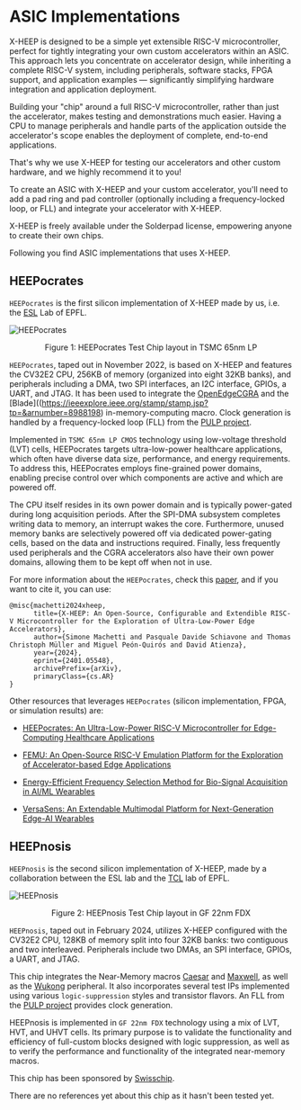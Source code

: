 # ASIC Implementations

X-HEEP is designed to be a simple yet extensible RISC-V microcontroller, perfect for tightly integrating your own custom accelerators within an ASIC.  This approach lets you concentrate on accelerator design, while inheriting a complete RISC-V system, including peripherals, software stacks, FPGA support, and application examples — significantly simplifying hardware integration and application deployment.

Building your "chip" around a full RISC-V microcontroller, rather than just the accelerator, makes testing and demonstrations much easier.  Having a CPU to manage peripherals and handle parts of the application outside the accelerator's scope enables the deployment of complete, end-to-end applications.

That's why we use X-HEEP for testing our accelerators and other custom hardware, and we highly recommend it to you!

To create an ASIC with X-HEEP and your custom accelerator, you'll need to add a pad ring and pad controller (optionally including a frequency-locked loop, or FLL) and integrate your accelerator with X-HEEP.

X-HEEP is freely available under the Solderpad license, empowering anyone to create their own chips.

Following you find ASIC implementations that uses X-HEEP.

## HEEPocrates

``HEEPocrates`` is the first silicon implementation of X-HEEP made by us, i.e. the [ESL](https://www.epfl.ch/labs/esl/) Lab of EPFL.

![HEEPocrates](/images/chips/heepocrates.png)

<p  align="center">Figure 1: HEEPocrates Test Chip layout in TSMC 65nm LP </p>


`HEEPocrates`, taped out in November 2022, is based on X-HEEP and features the CV32E2 CPU, 256KB of memory (organized into eight 32KB banks), and peripherals including a DMA, two SPI interfaces, an I2C interface, GPIOs, a UART, and JTAG.
It has been used to integrate the [OpenEdgeCGRA](https://github.com/esl-epfl/OpenEdgeCGRA) and the [Blade]((https://ieeexplore.ieee.org/stamp/stamp.jsp?tp=&arnumber=8988198) in-memory-computing macro.
Clock generation is handled by a frequency-locked loop (FLL) from the [PULP project](https://pulp-platform.org/index.html).

Implemented in `TSMC 65nm LP CMOS` technology using low-voltage threshold (LVT) cells, HEEPocrates targets ultra-low-power healthcare applications, which often have diverse data size, performance, and energy requirements. To address this, HEEPocrates employs fine-grained power domains, enabling precise control over which components are active and which are powered off.

The CPU itself resides in its own power domain and is typically power-gated during long acquisition periods.
After the SPI-DMA subsystem completes writing data to memory, an interrupt wakes the core. Furthermore, unused memory banks are selectively powered off via dedicated power-gating cells, based on the data and instructions required.
Finally, less frequently used peripherals and the CGRA accelerators also have their own power domains, allowing them to be kept off when not in use.

For more information about the `HEEPocrates`, check this [paper](https://arxiv.org/pdf/2401.05548), and if you want to cite it, you can use:

```
@misc{machetti2024xheep,
      title={X-HEEP: An Open-Source, Configurable and Extendible RISC-V Microcontroller for the Exploration of Ultra-Low-Power Edge Accelerators},
      author={Simone Machetti and Pasquale Davide Schiavone and Thomas Christoph Müller and Miguel Peón-Quirós and David Atienza},
      year={2024},
      eprint={2401.05548},
      archivePrefix={arXiv},
      primaryClass={cs.AR}
}
```

Other resources that leverages `HEEPocrates` (silicon implementation, FPGA, or simulation results) are:

- [HEEPocrates: An Ultra-Low-Power RISC-V Microcontroller for Edge-Computing Healthcare Applications](https://infoscience.epfl.ch/entities/publication/16ef81ae-dfa1-46fc-8059-73d8ba850fd2)

- [FEMU: An Open-Source RISC-V Emulation Platform for the Exploration of Accelerator-based Edge Applications](https://infoscience.epfl.ch/server/api/core/bitstreams/6f71b055-1cde-45b9-8153-456ee6702045/content)

- [Energy-Efficient Frequency Selection Method for Bio-Signal Acquisition in AI/ML Wearables](https://dl.acm.org/doi/pdf/10.1145/3665314.3670815)

- [VersaSens: An Extendable Multimodal Platform for Next-Generation Edge-AI Wearables](https://ieeexplore.ieee.org/stamp/stamp.jsp?tp=&arnumber=10669834)


## HEEPnosis

``HEEPnosis`` is the second silicon implementation of X-HEEP, made by a collaboration between the ESL lab and the 
[TCL](https://www.epfl.ch/labs/tcl/) lab of EPFL.

![HEEPnosis](/images/chips/heepnosis.png)

<p  align="center">Figure 2: HEEPnosis Test Chip layout in GF 22nm FDX </p>

`HEEPnosis`, taped out in February 2024, utilizes X-HEEP configured with the CV32E2 CPU, 128KB of memory split into four 32KB banks: two contiguous and two interleaved. Peripherals include two DMAs, an SPI interface, GPIOs, a UART, and JTAG.

This chip integrates the Near-Memory macros [Caesar](https://arxiv.org/pdf/2406.14263) and [Maxwell](https://infoscience.epfl.ch/entities/publication/308a11b1-45dc-4bdf-ba04-b7ca35a03bad), as well as the [Wukong](https://ieeexplore.ieee.org/stamp/stamp.jsp?tp=&arnumber=10682670) peripheral. It also incorporates several test IPs implemented using various `logic-suppression` styles and transistor flavors. An FLL from the [PULP project](https://pulp-platform.org/index.html) provides clock generation.

HEEPnosis is implemented in `GF 22nm FDX` technology using a mix of LVT, HVT, and UHVT cells. Its primary purpose is to validate the functionality and efficiency of full-custom blocks designed with logic suppression, as well as to verify the performance and functionality of the integrated near-memory macros.

This chip has been sponsored by [Swisschip](https://swisschips.ethz.ch/).

There are no references yet about this chip as it hasn't been tested yet.
